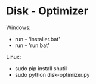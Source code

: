 # Disk - Optimizer

Windows:
- run - 'installer.bat'
- run - 'run.bat'

Linux:
- sudo pip install shutil
- sudo python disk-optimizer.py

